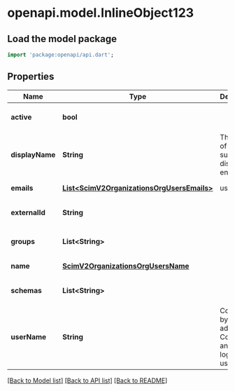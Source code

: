 # openapi.model.InlineObject123

## Load the model package
```dart
import 'package:openapi/api.dart';
```

## Properties
Name | Type | Description | Notes
------------ | ------------- | ------------- | -------------
**active** | **bool** |  | [optional] [default to null]
**displayName** | **String** | The name of the user, suitable for display to end-users | [optional] [default to null]
**emails** | [**List&lt;ScimV2OrganizationsOrgUsersEmails&gt;**](ScimV2OrganizationsOrgUsersEmails.md) | user emails | [default to []]
**externalId** | **String** |  | [optional] [default to null]
**groups** | **List&lt;String&gt;** |  | [optional] [default to []]
**name** | [**ScimV2OrganizationsOrgUsersName**](ScimV2OrganizationsOrgUsersName.md) |  | [default to null]
**schemas** | **List&lt;String&gt;** |  | [optional] [default to []]
**userName** | **String** | Configured by the admin. Could be an email, login, or username | [default to null]

[[Back to Model list]](../README.md#documentation-for-models) [[Back to API list]](../README.md#documentation-for-api-endpoints) [[Back to README]](../README.md)


